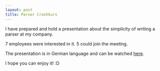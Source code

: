 ```yaml
---
layout: post
title: Parser Crashkurs
---
```

I have prepared and hold a presentation about the simplicity of writing a parser at my company.

7 employees were interested in it. 5 could join the meeting.

The presentation is in German language and can be watched [here](http://blog.lotes-lab.de/parser-crashkurs/).

I hope you can enjoy it! :D